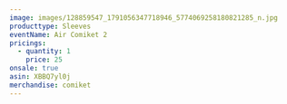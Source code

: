 ```yaml
---
image: images/128859547_1791056347718946_5774069258180821285_n.jpg
producttype: Sleeves
eventName: Air Comiket 2
pricings:
  - quantity: 1
    price: 25
onsale: true
asin: XBBQ7yl0j
merchandise: comiket
---
```

